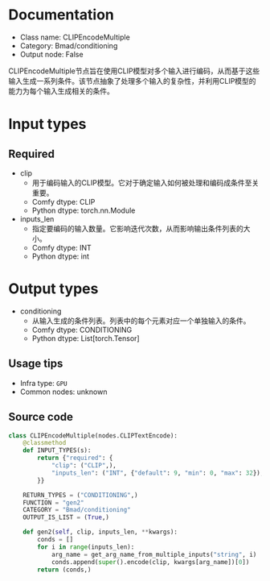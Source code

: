 
# Documentation
- Class name: CLIPEncodeMultiple
- Category: Bmad/conditioning
- Output node: False

CLIPEncodeMultiple节点旨在使用CLIP模型对多个输入进行编码，从而基于这些输入生成一系列条件。该节点抽象了处理多个输入的复杂性，并利用CLIP模型的能力为每个输入生成相关的条件。

# Input types
## Required
- clip
    - 用于编码输入的CLIP模型。它对于确定输入如何被处理和编码成条件至关重要。
    - Comfy dtype: CLIP
    - Python dtype: torch.nn.Module
- inputs_len
    - 指定要编码的输入数量。它影响迭代次数，从而影响输出条件列表的大小。
    - Comfy dtype: INT
    - Python dtype: int

# Output types
- conditioning
    - 从输入生成的条件列表。列表中的每个元素对应一个单独输入的条件。
    - Comfy dtype: CONDITIONING
    - Python dtype: List[torch.Tensor]


## Usage tips
- Infra type: `GPU`
- Common nodes: unknown


## Source code
```python
class CLIPEncodeMultiple(nodes.CLIPTextEncode):
    @classmethod
    def INPUT_TYPES(s):
        return {"required": {
            "clip": ("CLIP",),
            "inputs_len": ("INT", {"default": 9, "min": 0, "max": 32}),
        }}

    RETURN_TYPES = ("CONDITIONING",)
    FUNCTION = "gen2"
    CATEGORY = "Bmad/conditioning"
    OUTPUT_IS_LIST = (True,)

    def gen2(self, clip, inputs_len, **kwargs):
        conds = []
        for i in range(inputs_len):
            arg_name = get_arg_name_from_multiple_inputs("string", i)
            conds.append(super().encode(clip, kwargs[arg_name])[0])
        return (conds,)

```
